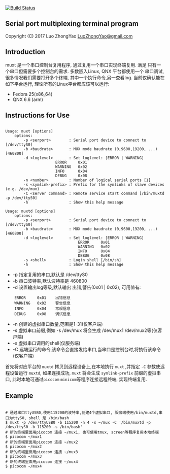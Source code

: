 [![Build Status](https://travis-ci.org/LuoZhongYao/muxt.svg?branch=master)](https://travis-ci.org/LuoZhongYao/muxt)

Serial port multiplexing terminal program
-----------------------------------------

Copyright (C) 2017 Luo ZhongYao <LuoZhongYao@gmail.com>

## Introduction ##

muxt 是一个串口控制台复用程序, 通过复用一个串口实现终端复用. 满足
只有一个串口但需要多个控制台的需求. 多数嵌入Linux, QNX 平台都使用一个
串口调试, 很多情况我们需要打开多个终端, 其中一个执行命令,另一查看log.
当前仅确认能在如下平台运行, 理论所有的Linux平台都应该可以运行:

* Fedora 25(x86_64)
* QNX 6.6 (arm)

## Instructions for Use ##

```shell

Usage: muxt [options]
	options:
		-p <serport>        : Serial port device to connect to [/dev/ttyS0]
		-b <baudrate>       : MUX mode baudrate (0,9600,19200, ...) [460800]
		-d <loglevel>       : Set loglevel: [ERROR | WARNING]
                      ERROR     0x01
                      WARNING   0x02
                      INFO      0x04
                      DEBUG     0x08
		-n <number>         : Number of logical serial ports [1]
		-s <symlink-prefix> : Prefix for the symlinks of slave devices (e.g. /dev/mux)
		-C <server command> : Remote service start command [/bin/muxtd -p /dev/ttyS0]
		-h                  : Show this help message

Usage: muxtd [options]
	options:
  		-p <serport>        : Serial port device to connect to [/dev/ttyS0]
  		-b <baudrate>       : MUX mode baudrate (0,9600,19200, ...) [460800]
  		-d <loglevel>       : Set loglevel: [ERROR | WARNING]
  		                        ERROR     0x01
  		                        WARNING   0x02
  		                        INFO      0x04
  		                        DEBUG     0x08
  		-s <shell>          : Login shell [/bin/sh]
  		-h                  : Show this help message

```

* -p <serport>          指定复用的串口,默认是 /dev/ttyS0
* -b <baudrate>         串口波特率,默认波特率是 460800
* -d <loglevel>         设置输出log等级,默认输出 出错,警告(0x01 | 0x02), 可用值有:

```
    ERROR     0x01    出错信息
    WARNING   0x02    警告信息
    INFO      0x04    常规信息
    DEDUG     0x08    调试信息
```

* -n <number>           创建的虚拟串口数量,范围是1-31(仅客户端)
* -s <symlink-prefix>   虚拟串口前缀,例如 -s /dev/mux 将会生成 /dev/mux1 /dev/mux2等(仅客户端)
* -s <shell>            虚拟串口调用的shell(仅服务端)
* -C <server command>   远端运行的命令,该命令会直接发给串口,当串口是控制台时,将执行该命令(仅客户端)


首先将对应平台的 `muxtd` 拷贝到远程设备上,在本地执行 `muxt` ,并指定 `-C` 参数使远程设备运行
`muxtd`, 如果连接成功, `muxt` 将会生成 `symlink-prefix` 前缀的虚拟串口, 此时本地可通过`picocom`
`minicom`等程序连接远程终端, 实现终端复用.

## Example ##

```shell
 
# 通过串口ttyUSB0,使用115200的波特率,创建4个虚拟串口, 服务端使用/bin/muxtd,串口为ttyS0, shell 是 /bin/bash 
$ muxt -p /dev/ttyUSB0 -b 115200 -n 4 -s ~/mux -C '/bin/muxtd -p /dev/ttyS0 -b 115200 -s /bin/bash'
# 新的终端里面用picocom 连接 ~/mux1, 也可使用tmux, screen等程序复用本地终端
$ picocom ~/mux1
# 新的终端里面用picocom 连接 ~/mux2
$ picocom ~/mux2
# 新的终端里面用picocom 连接 ~/mux3
$ picocom ~/mux3
# 新的终端里面用picocom 连接 ~/mux4
$ picocom ~/mux4

```
